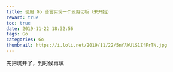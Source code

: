 ```yaml
---
title: 使用 Go 语言实现一个云剪切板（未开始）
reward: true
toc: true
date: 2019-11-22 18:32:56
tags: Go
categories: Go
thumbnail: https://i.loli.net/2019/11/22/5nYAWUlS1ZfFrTN.jpg
---
```


先把坑开了，到时候再填
